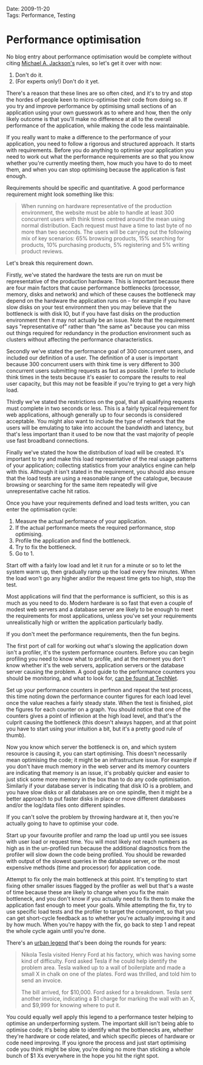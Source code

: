 Date: 2009-11-20  
Tags: Performance, Testing  

# Performance optimisation

No blog entry about performance optimisation would be complete without citing [Michael A. Jackson's](http://en.wikipedia.org/wiki/Michael_A._Jackson) rules, so let's get it over with now:

 1. Don't do it.
 2. (For experts only!) Don't do it yet.

There's a reason that these lines are so often cited, and it's to try and stop the hordes of people keen to micro-optimise their code from doing so. If you try and improve performance by optimising small sections of an application using your own guesswork as to where and how, then the only likely outcome is that you'll make no difference at all to the overall performance of the application, while making the code less maintainable.

If you really want to make a difference to the performance of your application, you need to follow a rigorous and structured approach. It starts with requirements. Before you do anything to optimise your application you need to work out what the performance requirements are so that you know whether you're currently meeting them, how much you have to do to meet them, and when you can stop optimising because the application is fast enough.

Requirements should be specific and quantitative. A good performance requirement might look something like this:

> When running on hardware representative of the production environment, the website must be able to handle at least 300 concurrent users with think times centred around the mean using normal distribution. Each request must have a time to last byte of no more than two seconds. The users will be carrying out the following mix of key scenarios: 65% browsing products, 15% searching for products, 10% purchasing products, 5% registering and 5% writing product reviews.

Let's break this requirement down.

Firstly, we've stated the hardware the tests are run on must be representative of the production hardware. This is important because there are four main factors that cause performance bottlenecks (processor, memory, disks and network) and which of these causes the bottleneck may depend on the hardware the application runs on – for example if you have slow disks on your test environment then you may believe that the bottleneck is with disk IO, but if you have fast disks on the production environment then it may not actually be an issue. Note that the requirement says "representative of" rather than "the same as" because you can miss out things required for redundancy in the production environment such as clusters without affecting the performance characteristics.

Secondly we've stated the performance goal of 300 concurrent users, and included our definition of a user. The definition of a user is important because 300 concurrent users with think time is very different to 300 concurrent users submitting requests as fast as possible. I prefer to include think times in the tests because it's easier to compare the results to real user capacity, but this may not be feasible if you're trying to get a very high load.

Thirdly we've stated the restrictions on the goal, that all qualifying requests must complete in two seconds or less. This is a fairly typical requirement for web applications, although generally up to four seconds is considered acceptable. You might also want to include the type of network that the users will be emulating to take into account the bandwidth and latency, but that's less important than it used to be now that the vast majority of people use fast broadband connections.

Finally we've stated the how the distribution of load will be created. It's important to try and make this load representative of the real usage patterns of your application; collecting statistics from your analytics engine can help with this. Although it isn't stated in the requirement, you should also ensure that the load tests are using a reasonable range of the catalogue, because browsing or searching for the same item repeatedly will give unrepresentative cache hit ratios.

Once you have your requirements defined and load tests written, you can enter the optimisation cycle:

 1. Measure the actual performance of your application.
 2. If the actual performance meets the required performance, stop optimising.
 3. Profile the application and find the bottleneck.
 4. Try to fix the bottleneck.
 5. Go to 1.

Start off with a fairly low load and let it run for a minute or so to let the system warm up, then gradually ramp up the load every few minutes. When the load won't go any higher and/or the request time gets too high, stop the test.

Most applications will find that the performance is sufficient, so this is as much as you need to do. Modern hardware is so fast that even a couple of modest web servers and a database server are likely to be enough to meet the requirements for most applications, unless you've set your requirements unrealistically high or written the application particularly badly.  

If you don't meet the performance requirements, then the fun begins.

The first port of call for working out what's slowing the application down isn't a profiler, it's the system performance counters. Before you can begin profiling you need to know what to profile, and at the moment you don't know whether it's the web servers, application servers or the database server causing the problem. A good guide to the performance counters you should be monitoring, and what to look for, [can be found at TechNet](http://technet.microsoft.com/en-us/library/cc976785.aspx).

Set up your performance counters in perfmon and repeat the test process, this time noting down the performance counter figures for each load level once the value reaches a fairly steady state. When the test is finished, plot the figures for each counter on a graph. You should notice that one of the counters gives a point of inflexion at the high load level, and that's the culprit causing the bottleneck (this doesn't always happen, and at that point you have to start using your intuition a bit, but it's a pretty good rule of thumb).

Now you know which server the bottleneck is on, and which system resource is causing it, you can start optimising. This doesn't necessarily mean optimising the code; it might be an infrastructure issue. For example if you don't have much memory in the web server and its memory counters are indicating that memory is an issue, it's probably quicker and easier to just stick some more memory in the box than to do any code optimisation. Similarly if your database server is indicating that disk IO is a problem, and you have slow disks or all databases are on one spindle, then it might be a better approach to put faster disks in place or move different databases and/or the log/data files onto different spindles.

If you can't solve the problem by throwing hardware at it, then you're actually going to have to optimise your code.

Start up your favourite profiler and ramp the load up until you see issues with user load or request time. You will most likely not reach numbers as high as in the un-profiled run because the additional diagnostics from the profiler will slow down the code being profiled. You should be rewarded with output of the slowest queries in the database server, or the most expensive methods (time and processor) for application code.

Attempt to fix only the main bottleneck at this point. It's tempting to start fixing other smaller issues flagged by the profiler as well but that's a waste of time because these are likely to change when you fix the main bottleneck, and you don't know if you actually need to fix them to make the application fast enough to meet your goals. While attempting the fix, try to use specific load tests and the profiler to target the component, so that you can get short-cycle feedback as to whether you're actually improving it and by how much. When you're happy with the fix, go back to step 1 and repeat the whole cycle again until you're done.

There's an [urban legend](http://www.snopes.com/business/genius/where.asp) that's been doing the rounds for years:

> Nikola Tesla visited Henry Ford at his factory, which was having some kind of difficulty. Ford asked Tesla if he could help identify the problem area. Tesla walked up to a wall of boilerplate and made a small X in chalk on one of the plates. Ford was thrilled, and told him to send an invoice.
> 
> The bill arrived, for $10,000. Ford asked for a breakdown. Tesla sent another invoice, indicating a $1 charge for marking the wall with an X, and $9,999 for knowing where to put it.

You could equally well apply this legend to a performance tester helping to optimise an underperforming system. The important skill isn't being able to optimise code; it's being able to identify what the bottlenecks are, whether they're hardware or code related, and which specific pieces of hardware or code need improving. If you ignore the process and just start optimising code you think might be slow, you're doing no more than sticking a whole bunch of $1 Xs everywhere in the hope you hit the right spot.